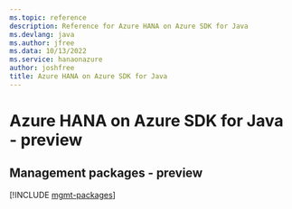 ```yaml
---
ms.topic: reference
description: Reference for Azure HANA on Azure SDK for Java
ms.devlang: java
ms.author: jfree
ms.data: 10/13/2022
ms.service: hanaonazure
author: joshfree
title: Azure HANA on Azure SDK for Java
---
```

# Azure HANA on Azure SDK for Java - preview

## Management packages - preview
[!INCLUDE [mgmt-packages](hana-on-azure-mgmt-index.md)]